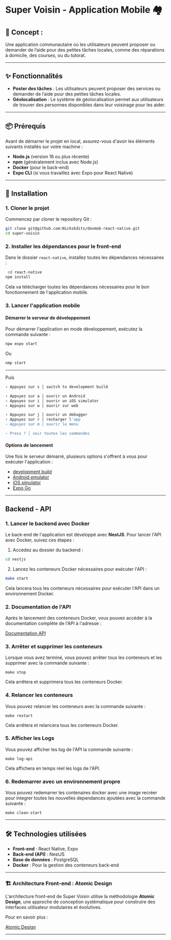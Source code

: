 # Super Voisin - Application Mobile 🏘️

## 📝 **Concept :**  
Une application communautaire où les utilisateurs peuvent proposer ou demander de l’aide pour des petites tâches locales, comme des réparations à domicile, des courses, ou du tutorat.

---

## ✨ Fonctionnalités

- **Poster des tâches** : Les utilisateurs peuvent proposer des services ou demander de l’aide pour des petites tâches locales.
- **Géolocalisation** : Le système de géolocalisation permet aux utilisateurs de trouver des personnes disponibles dans leur voisinage pour les aider.

---

## 📦 Prérequis

Avant de démarrer le projet en local, assurez-vous d'avoir les éléments suivants installés sur votre machine :

- **Node.js** (version 16 ou plus récente)
- **npm** (généralement inclus avec Node.js)
- **Docker** (pour le back-end)
- **Expo CLI** (si vous travaillez avec Expo pour React Native)

---

## 🚀 Installation

### 1. Cloner le projet

Commencez par cloner le repository Git :

```bash
git clone git@github.com:NicksEdits/devmob-react-native.git
cd super-voisin
```

### 2. Installer les dépendances pour le front-end

Dans le dossier `react-native`, installez toutes les dépendances nécessaires :

```bash
 cd react-native
npm install
```

Cela va télécharger toutes les dépendances nécessaires pour le bon fonctionnement de l'application mobile.

### 3. Lancer l'application mobile

#### Démarrer le serveur de développement

Pour démarrer l'application en mode développement, exécutez la commande suivante :

```bash
npw expo start
```
Ou
```bash
nmp start
```

---

Puis 

```bash
› Appuyez sur s │ switch to development build

› Appuyez sur a │ ouvrir un Android
› Appuyez sur i │ ouvrir un iOS simulator
› Appuyez sur w │ ouvrir sur web

› Appuyez sur j │ ouvrir un debugger
› Appuyez sur r │ recharger l'app
› Appuyez sur m │ ouvrir le menu

› Press ? │ voir toutes les commandes
```


#### Options de lancement

Une fois le serveur démarré, plusieurs options s'offrent à vous pour exécuter l'application :

- [development build](https://docs.expo.dev/develop/development-builds/introduction/)
- [Android emulator](https://docs.expo.dev/workflow/android-studio-emulator/)
- [iOS simulator](https://docs.expo.dev/workflow/ios-simulator/)
- [Expo Go](https://expo.dev/go)

---

## Backend - API

### 1. Lancer le backend avec Docker

Le back-end de l'application est développé avec **NestJS**. Pour lancer l'API avec Docker, suivez ces étapes :

1. Accédez au dossier du backend :

```bash
cd nestjs
```

2. Lancez les conteneurs Docker nécessaires pour exécuter l'API :

```bash
make start
```

Cela lancera tous les conteneurs nécessaires pour exécuter l'API dans un environnement Docker.

### 2. Documentation de l'API

Après le lancement des conteneurs Docker, vous pouvez accéder à la documentation complète de l'API à l'adresse :

[Documentation API](http:localhost:3000/api)

### 3. Arrêter et supprimer les conteneurs

Lorsque vous avez terminé, vous pouvez arrêter tous les conteneurs et les supprimer avec la commande suivante :

    make stop

Cela arrêtera et supprimera tous les conteneurs Docker.

### 4. Relancer les conteneurs

Vous pouvez relancer les conteneurs avec la commande suivante :

    make restart
    
Cela arrêtera et relancera tous les conteneurs Docker.

### 5. Afficher les Logs 

Vous pouvez afficher les log de l'API la commande suivante :

    make log-api
    
Cela affichera en temps réel les logs de l'API.

### 6. Redemarrer avec un environnement propre 

Vous pouvez redemarrer les contenaires docker avec une image recréer pour integrer toutes les nouvelles dependances ajoutées avec la commande suivante :

    make clean-start
    

---

## 🛠 Technologies utilisées

- **Front-end** : React Native, Expo
- **Back-end (API)** : NestJS
- **Base de données** : PostgreSQL
- **Docker** : Pour la gestion des conteneurs back-end

---

### 🏗️ Architecture Front-end : Atomic Design

L'architecture front-end de Super Voisin utilise la méthodologie **Atomic Design**, une approche de conception systématique pour construire des interfaces utilisateur modulaires et évolutives.

Pour en savoir plus :

[Atomic Design](https://rjroopal.medium.com/atomic-design-pattern-structuring-your-react-application-970dd57520f8)

---
